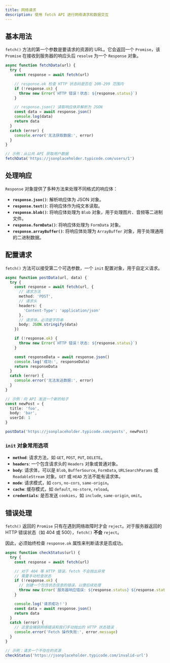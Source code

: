 ```yaml
---
title: 网络请求
description: 使用 fetch API 进行网络请求和数据交互
---
```


## 基本用法

`fetch()` 方法的第一个参数是要请求的资源的 URL。它会返回一个 `Promise`，该 `Promise` 在接收到服务器的响应头后 `resolve` 为一个 `Response` 对象。

```ts [basic-fetch.ts]
async function fetchData(url) {
  try {
    const response = await fetch(url)

    // response.ok 检查 HTTP 状态码是否在 200-299 范围内
    if (!response.ok) {
      throw new Error(`HTTP 错误！状态: ${response.status}`)
    }

    // response.json() 读取响应体并解析为 JSON
    const data = await response.json()
    console.log(data)
    return data
  }
  catch (error) {
    console.error('无法获取数据:', error)
  }
}

// 示例：从公共 API 获取用户数据
fetchData('https://jsonplaceholder.typicode.com/users/1')
```

## 处理响应

`Response` 对象提供了多种方法来处理不同格式的响应体：

- **`response.json()`**: 解析响应体为 JSON 对象。
- **`response.text()`**: 将响应体作为纯文本读取。
- **`response.blob()`**: 将响应体处理为 `Blob` 对象，用于处理图片、音频等二进制文件。
- **`response.formData()`**: 将响应体处理为 `FormData` 对象。
- **`response.arrayBuffer()`**: 将响应体处理为 `ArrayBuffer` 对象，用于处理通用的二进制数据。

## 配置请求

`fetch()` 方法可以接受第二个可选参数，一个 `init` 配置对象，用于自定义请求。

```ts [post-request.ts]
async function postData(url, data) {
  try {
    const response = await fetch(url, {
      // 请求方法
      method: 'POST',
      // 请求头
      headers: {
        'Content-Type': 'application/json'
      },
      // 请求体，必须是字符串
      body: JSON.stringify(data)
    })

    if (!response.ok) {
      throw new Error(`HTTP 错误！状态: ${response.status}`)
    }

    const responseData = await response.json()
    console.log('成功:', responseData)
    return responseData
  }
  catch (error) {
    console.error('无法发送数据:', error)
  }
}

// 示例：向 API 发送一个新的帖子
const newPost = {
  title: 'foo',
  body: 'bar',
  userId: 1
}

postData('https://jsonplaceholder.typicode.com/posts', newPost)
```

### `init` 对象常用选项

- **`method`**: 请求方法，如 `GET`, `POST`, `PUT`, `DELETE`。
- **`headers`**: 一个包含请求头的 `Headers` 对象或普通对象。
- **`body`**: 请求体，可以是 `Blob`, `BufferSource`, `FormData`, `URLSearchParams` 或 `ReadableStream` 对象。`GET` 或 `HEAD` 方法不能有请求体。
- **`mode`**: 请求模式，如 `cors`, `no-cors`, `same-origin`。
- **`cache`**: 缓存模式，如 `default`, `no-store`, `reload`。
- **`credentials`**: 是否发送 `cookies`，如 `include`, `same-origin`, `omit`。

## 错误处理

`fetch()` 返回的 `Promise` 只有在遇到网络故障时才会 `reject`。对于服务器返回的 HTTP 错误状态（如 404 或 500），`fetch()` **不会** `reject`。

因此，必须始终检查 `response.ok` 属性来判断请求是否成功。

```ts [error-handling.ts]
async function checkStatus(url) {
  try {
    const response = await fetch(url)

    // 对于 404 等 HTTP 错误，fetch 不会抛出异常
    // 需要手动检查状态
    if (!response.ok) {
      // 创建一个包含状态信息的错误，以便后续处理
      throw new Error(`服务器响应错误: ${response.status} ${response.statusText}`)
    }

    console.log('请求成功！')
    const data = await response.json()
    return data
  }
  catch (error) {
    // 这里会捕获网络错误和我们手动抛出的 HTTP 状态错误
    console.error('Fetch 操作失败:', error.message)
  }
}

// 示例：请求一个不存在的资源
checkStatus('https://jsonplaceholder.typicode.com/invalid-url')
```
